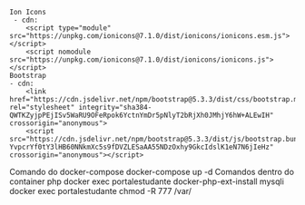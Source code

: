 <!-- Frameworks -->
    Ion Icons
     - cdn:
        <script type="module" src="https://unpkg.com/ionicons@7.1.0/dist/ionicons/ionicons.esm.js"></script>
        <script nomodule src="https://unpkg.com/ionicons@7.1.0/dist/ionicons/ionicons.js"></script>
    Bootstrap
    - cdn:
        <link href="https://cdn.jsdelivr.net/npm/bootstrap@5.3.3/dist/css/bootstrap.min.css" rel="stylesheet" integrity="sha384-QWTKZyjpPEjISv5WaRU9OFeRpok6YctnYmDr5pNlyT2bRjXh0JMhjY6hW+ALEwIH" crossorigin="anonymous">
        <script src="https://cdn.jsdelivr.net/npm/bootstrap@5.3.3/dist/js/bootstrap.bundle.min.js"integrity="sha384-YvpcrYf0tY3lHB60NNkmXc5s9fDVZLESaAA55NDzOxhy9GkcIdslK1eN7N6jIeHz" crossorigin="anonymous"></script>

<!-- Comandos -->
Comando do docker-compose
 docker-compose up -d
Comandos dentro do container php
 docker exec portalestudante docker-php-ext-install mysqli
 docker exec portalestudante chmod -R 777 /var/